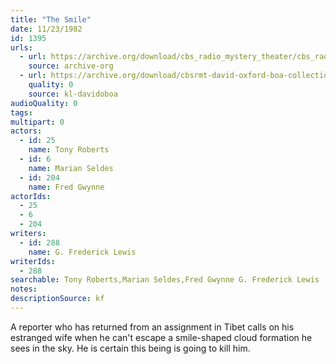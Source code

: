 ```yaml
---
title: "The Smile"
date: 11/23/1982
id: 1395
urls: 
  - url: https://archive.org/download/cbs_radio_mystery_theater/cbs_radio_mystery_theater-1351-1399.zip/cbs_radio_mystery_theater-1351-1399%2Fcbsrmt_1395_the_smile.mp3
    source: archive-org
  - url: https://archive.org/download/cbsrmt-david-oxford-boa-collection/CBSRMT-821123-1395-The-Smile-(128-48)_WBBM-JE-{BoA}.mp3
    quality: 0
    source: kl-davidoboa
audioQuality: 0
tags: 
multipart: 0
actors:  
  - id: 25
    name: Tony Roberts  
  - id: 6
    name: Marian Seldes  
  - id: 204
    name: Fred Gwynne
actorIds:  
  - 25  
  - 6  
  - 204
writers:  
  - id: 288
    name: G. Frederick Lewis
writerIds:  
  - 288
searchable: Tony Roberts,Marian Seldes,Fred Gwynne G. Frederick Lewis
notes: 
descriptionSource: kf
---
```

A reporter who has returned from an assignment in Tibet calls on his estranged wife when he can't escape a smile-shaped cloud formation he sees in the sky. He is certain this being is going to kill him.
